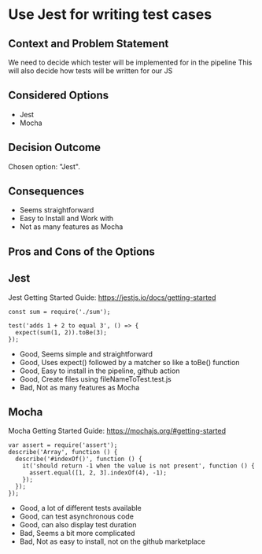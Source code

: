 # Use Jest for writing test cases

## Context and Problem Statement

We need to decide which tester will be implemented for in the pipeline
This will also decide how tests will be written for our JS

## Considered Options

* Jest
* Mocha

## Decision Outcome

Chosen option: "Jest".

## Consequences

* Seems straightforward
* Easy to Install and Work with
* Not as many features as Mocha

## Pros and Cons of the Options

## Jest

Jest Getting Started Guide: <https://jestjs.io/docs/getting-started>

```
const sum = require('./sum');

test('adds 1 + 2 to equal 3', () => {
  expect(sum(1, 2)).toBe(3);
});
```
* Good, Seems simple and straightforward
* Good, Uses expect() followed by a matcher so like a toBe() function
* Good, Easy to install in the pipeline, github action
* Good, Create files using fileNameToTest.test.js
* Bad, Not as many features as Mocha

## Mocha

Mocha Getting Started Guide: <https://mochajs.org/#getting-started>

```
var assert = require('assert');
describe('Array', function () {
  describe('#indexOf()', function () {
    it('should return -1 when the value is not present', function () {
      assert.equal([1, 2, 3].indexOf(4), -1);
    });
  });
});
```

* Good, a lot of different tests available
* Good, can test asynchronous code
* Good, can also display test duration
* Bad, Seems a bit more complicated
* Bad, Not as easy to install, not on the github marketplace

